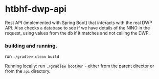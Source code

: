 # htbhf-dwp-api

Rest API (implemented with Spring Boot) that interacts with the real DWP API.
Also checks a database to see if we have details of the NINO in the request, 
using values from the db if it matches and not calling the DWP.

### building and running.
run `./gradlew clean build`

Running locally:
run `./gradlew bootRun` - either from the parent director or from the `api` directory.